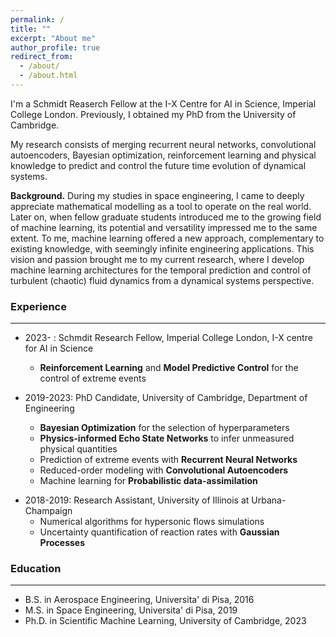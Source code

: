 ```yaml
---
permalink: /
title: ""
excerpt: "About me"
author_profile: true
redirect_from: 
  - /about/
  - /about.html
---
```


I'm a Schmidt Reaserch Fellow at the I-X Centre for AI in Science, Imperial College London. Previously, I obtained my PhD from the University of Cambridge. 

My research consists of merging recurrent neural networks, convolutional autoencoders, Bayesian optimization, reinforcement learning and physical knowledge to predict and control the future time evolution of dynamical systems.

__Background.__ During my studies in space engineering, I came to deeply appreciate mathematical modelling as a tool to operate on the real world. Later on, when fellow graduate students introduced me to the growing field of machine learning, its potential and versatility impressed me to the same extent. To me, machine learning offered a new approach, complementary to existing knowledge, with seemingly infinite engineering applications. 
This vision and passion brought me to my current research, where I develop machine learning architectures for the temporal prediction and control of turbulent (chaotic) fluid dynamics from a dynamical systems perspective. 

<!--My research focuses on dynamical systems, with applications that range from fluid dynamics, to climate science and epidemiology.-->


### Experience
***

* 2023- : Schmdit Research Fellow, Imperial College London, I-X centre for AI in Science
  * __Reinforcement Learning__ and __Model Predictive Control__ for the control of extreme events

* 2019-2023: PhD Candidate, University of Cambridge, Department of Engineering 
  * __Bayesian Optimization__ for the selection of hyperparameters
  * __Physics-informed Echo State Networks__ to infer unmeasured physical quantities
  * Prediction of extreme events with __Recurrent Neural Networks__
  * Reduced-order modeling with __Convolutional Autoencoders__
  * Machine learning for __Probabilistic data-assimilation__
<!-- <br/>
  -->
* 2018-2019: Research Assistant, University of Illinois at Urbana-Champaign
  * Numerical algorithms for hypersonic flows simulations 
  * Uncertainty quantification of reaction rates with __Gaussian Processes__


### Education
***
* B.S. in Aerospace Engineering, Universita' di Pisa, 2016
* M.S. in Space Engineering, Universita' di Pisa, 2019
* Ph.D. in Scientific Machine Learning, University of Cambridge, 2023




